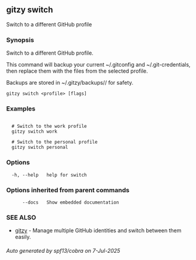 ## gitzy switch

Switch to a different GitHub profile

### Synopsis

Switch to a different GitHub profile.

This command will backup your current ~/.gitconfig and ~/.git-credentials, then replace them with the files from the selected profile.

Backups are stored in ~/.gitzy/backups/<timestamp>/ for safety.

```
gitzy switch <profile> [flags]
```

### Examples

```

  # Switch to the work profile
  gitzy switch work

  # Switch to the personal profile
  gitzy switch personal

```

### Options

```
  -h, --help   help for switch
```

### Options inherited from parent commands

```
      --docs   Show embedded documentation
```

### SEE ALSO

* [gitzy](gitzy.md)	 - Manage multiple GitHub identities and switch between them easily.

###### Auto generated by spf13/cobra on 7-Jul-2025
